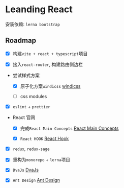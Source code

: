 # Leanding React

安装依赖: `lerna bootstrap`


## Roadmap

- [x] 构建`vite + react + typescript`项目

- [x] 接入`react-router`, 构建路由侧边栏

- 尝试样式方案

  - [x] 原子化方案`windicss` [windicss](https://windicss.org/)

  - [ ] css modules

- [x] `eslint` + `prettier`

- React 官网

  - [x] 完成`React Main Concepts` [React Main Concepts](https://reactjs.org/docs/hello-world.html)

  - [x] `React HOOK` [React Hook](https://zh-hans.reactjs.org/docs/hooks-intro.html)

- [x] `redux`, `redux-sage`

- [x] 重构为`monorepo` + `lerna`项目

- [x] `DvaJs` [DvaJs](https://dvajs.com/)

- [x] `Ant Design` [Ant Design](https://ant.design/index-cn)
